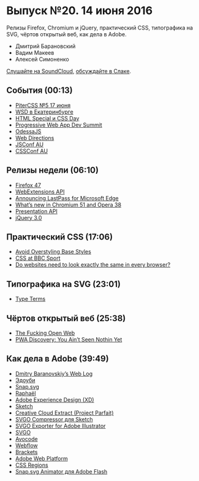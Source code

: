 # Выпуск №20. 14 июня 2016

Релизы Firefox, Chromium и jQuery, практический CSS, типографика на SVG, чёртов открытый веб, как дела в Adobe.

- Дмитрий Барановский
- Вадим Макеев
- Алексей Симоненко

[Слушайте на SoundCloud](https://soundcloud.com/web-standards/episode-20), [обсуждайте в Слаке](https://web-standards.slack.com/messages/podcast/).

## События (00:13)

- [PiterCSS №5 17 июня](https://pitercss.timepad.ru/event/340787/)
- [WSD в Екатеринбурге](https://wsd.events/2016/06/25/)
- [HTML Special и CSS Day](http://cssday.nl/)
- [Progressive Web App Dev Summit](https://events.withgoogle.com/progressive-web-app-dev-summit/)
- [OdessaJS](http://odessajs.org/)
- [Web Directions](https://www.webdirections.org/)
- [JSConf AU](http://2016.jsconfau.com/)
- [CSSConf AU](http://2015.cssconf.com.au/)

## Релизы недели (06:10)

- [Firefox 47](http://tanalin.com/blog/2016/06/firefox-47/)
- [WebExtensions API](https://wiki.mozilla.org/WebExtensions)
- [Announcing LastPass for Microsoft Edge](https://blog.lastpass.com/2016/06/announcing-lastpass-for-microsoft-edge.html/)
- [What’s new in Chromium 51 and Opera 38](https://dev.opera.com/blog/opera-38/)
- [Presentation API](https://w3c.github.io/presentation-api/)
- [jQuery 3.0](http://blog.jquery.com/2016/06/09/jquery-3-0-final-released/)

## Практический CSS (17:06)

- [Avoid Overstyling Base Styles](http://snook.ca/archives/html_and_css/avoid-overstyling-base-styles)
- [CSS at BBC Sport](https://medium.com/p/bab546184e66)
- [Do websites need to look exactly the same in every browser?](http://dowebsitesneedtolookexactlythesameineverybrowser.com/)

## Типографика на SVG (23:01)

- [Type Terms](https://www.supremo.tv/typeterms/)

## Чёртов открытый веб (25:38)

- [The Fucking Open Web](https://hueniverse.com/2016/06/08/the-fucking-open-web/)
- [PWA Discovery: You Ain’t Seen Nothin Yet](https://infrequently.org/2016/06/pwa-discovery-you-aint-seen-nothin-yet/)

## Как дела в Adobe (39:49)

- [Dmitry Baranovskiy’s Web Log](http://dmitry.baranovskiy.com/)
- [Эдоуби](https://ru.wikipedia.org/wiki/Adobe_Systems)
- [Snap.svg](http://snapsvg.io/)
- [Raphaël](https://github.com/DmitryBaranovskiy/raphael)
- [Adobe Experience Design (XD)](http://www.adobe.com/products/experience-design.html)
- [Sketch](https://www.sketchapp.com/)
- [Creative Cloud Extract (Project Parfait)](http://www.adobe.com/creativecloud/extract.html)
- [SVGO Compressor для Sketch](https://github.com/BohemianCoding/svgo-compressor)
- [SVGO Exporter for Adobe Illustrator](https://mijingo.com/blog/svgo-exporter-for-adobe-illustrator)
- [SVGO](https://github.com/svg/svgo)
- [Avocode](https://avocode.com/)
- [Webflow](https://webflow.com/)
- [Brackets](http://brackets.io/)
- [Adobe Web Platform](http://webplatform.adobe.com/)
- [CSS Regions](http://webplatform.adobe.com/regions/)
- [Snap.svg Animator для Adobe Flash](https://www.youtube.com/watch?v=waTuhjBSJrs)
